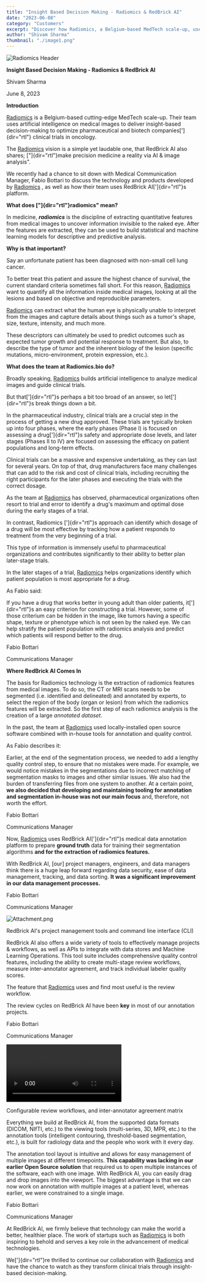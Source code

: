 ```yaml
---
title: "Insight Based Decision Making - Radiomics & RedBrick AI"
date: "2023-06-08"
category: "Customers"
excerpt: "Discover how Radiomics, a Belgium-based MedTech scale-up, uses RedBrick AI to optimize clinical trials in oncology through AI-powered medical image analysis. Learn how their team leverages our platform for precise segmentation and feature extraction in radiomics analysis."
author: "Shivam Sharma"
thumbnail: "./image1.png"
---
```


![Radiomics Header](./image1.png)

**Insight Based Decision Making - Radiomics & RedBrick AI**

Shivam Sharma

June 8, 2023


**Introduction**

[Radiomics](http://radiomics.bio/) is a Belgium-based cutting-edge
MedTech scale-up. Their team uses artificial intelligence on medical
images to deliver insight-based decision-making to optimize
pharmaceutical and biotech companies[']{dir="rtl"} clinical trials in
oncology.

The [Radiomics](http://radiomics.bio/) vision is a simple yet laudable
one, that RedBrick AI also shares; ["]{dir="rtl"}make precision medicine
a reality via AI & image analysis".

We recently had a chance to sit down with Medical Communication Manager,
Fabio Bottari to discuss the technology and products developed by
[Radiomics](http://radiomics.bio/) , as well as how their team uses
RedBrick AI[']{dir="rtl"}s platform.

**What does ["]{dir="rtl"}radiomics" mean?**

In medicine, ***radiomics*** is the discipline of extracting
quantitative features from medical images to uncover information
invisible to the naked eye. After the features are extracted, they can
be used to build statistical and machine learning models for descriptive
and predictive analysis.

**Why is that important?**

Say an unfortunate patient has been diagnosed with non-small cell lung
cancer.

To better treat this patient and assure the highest chance of survival,
the current standard criteria sometimes fall short. For this reason,
[Radiomics](http://radiomics.bio/) want to quantify all the information
inside medical images, looking at all the lesions and based on objective
and reproducible parameters. 

[Radiomics](http://radiomics.bio/) can extract what the human eye is
physically unable to interpret from the images and capture details about
things such as a tumor\'s shape, size, texture, intensity, and much
more.

These descriptors can ultimately be used to predict outcomes such as
expected tumor growth and potential response to treatment. But also, to
describe the type of tumor and the inherent biology of the lesion
(specific mutations, micro-environment, protein expression, etc.).

**What does the team at Radiomics.bio do?**

Broadly speaking, [Radiomics](http://radiomics.bio/) builds artificial
intelligence to analyze medical images and guide clinical trials.

But that[']{dir="rtl"}s perhaps a bit too broad of an answer, so
let[']{dir="rtl"}s break things down a bit.

In the pharmaceutical industry, clinical trials are a crucial step in
the process of getting a new drug approved. These trials are typically
broken up into four phases, where the early phases (Phase I) is focused
on assessing a drug[']{dir="rtl"}s safety and appropriate dose levels,
and later stages (Phases II to IV) are focused on assessing the efficacy
on patient populations and long-term effects.

Clinical trials can be a massive and expensive undertaking, as they can
last for several years. On top of that, drug manufacturers face many
challenges that can add to the risk and cost of clinical trials,
including recruiting the right participants for the later phases and
executing the trials with the correct dosage.

As the team at [Radiomics](http://radiomics.bio/) has observed,
pharmaceutical organizations often resort to trial and error to identify
a drug\'s maximum and optimal dose during the early stages of a trial.

In contrast, Radiomics [']{dir="rtl"}s approach can identify which
dosage of a drug will be most effective by tracking how a patient
responds to treatment from the very beginning of a trial.

This type of information is immensely useful to pharmaceutical
organizations and contributes significantly to their ability to better
plan later-stage trials.

In the later stages of a trial, [Radiomics](http://radiomics.bio/) helps
organizations identify which patient population is most appropriate for
a drug.

As Fabio said:

If you have a drug that works better in young adult than older patients,
it[']{dir="rtl"}s an easy criterion for constructing a trial. However,
some of those criterium can be hidden in the image, like tumors having a
specific shape, texture or phenotype which is not seen by the naked eye.
We can help stratify the patient population with radiomics analysis and
predict which patients will respond better to the drug.

Fabio Bottari

Communications Manager

**Where RedBrick AI Comes In**

The basis for Radiomics technology is the extraction of radiomics
features from medical images. To do so, the CT or MRI scans needs to be
segmented (i.e. identified and delineated) and annotated by experts, to
select the region of the body (organ or lesion) from which the radiomics
features will be extracted. So the first step of each radiomics analysis
is the creation of a large *annotated dataset*.

In the past, the team at [Radiomics](http://radiomics.bio/) used
locally-installed open source software combined with in-house tools for
annotation and quality control.

As Fabio describes it:

Earlier, at the end of the segmentation process, we needed to add a
lengthy quality control step, to ensure that no mistakes were made. For
example, we would notice mistakes in the segmentations due to incorrect
matching of segmentation masks to images and other similar issues. We
also had the burden of transferring files from one system to another. At
a certain point, **we also decided that developing and maintaining
tooling for annotation and segmentation in-house was not our main
focus** and, therefore, not worth the effort.

Fabio Bottari

Communications Manager

Now, [Radiomics](http://radiomics.bio/) uses RedBrick AI[']{dir="rtl"}s
medical data annotation platform to prepare **ground truth** data for
training their segmentation algorithms **and for the extraction of
radiomics features.**

With RedBrick AI, \[our\] project managers, engineers, and data managers
think there is a huge leap forward regarding data security, ease of data
management, tracking, and data sorting. **It was a significant
improvement in our data management processes.**

Fabio Bottari

Communications Manager

![Attachment.png](./image3.png)

RedBrick AI\'s project management tools and command line interface (CLI)

RedBrick AI also offers a wide variety of tools to effectively manage
projects & workflows, as well as APIs to integrate with data stores and
Machine Learning Operations. This tool suite includes comprehensive
quality control features, including the ability to create multi-stage
review workflows, measure inter-annotator agreement, and track
individual labeler quality scores. 

The feature that [Radiomics](http://radiomics.bio/) uses and find most
useful is the review workflow.

The review cycles on RedBrick AI have been **key** in most of our
annotation projects.

Fabio Bottari

Communications Manager

![Attachment.png](./radiomics.mp4)

Configurable review workflows, and inter-annotator agreement matrix

Everything we build at RedBrick AI, from the supported data formats
(DICOM, NIfTI, etc.) to the viewing tools (multi-series, 3D, MPR, etc.)
to the annotation tools (intelligent contouring, threshold-based
segmentation, etc.), is built for radiology data and the people who work
with it every day. 

The annotation tool layout is intuitive and allows for easy management
of multiple images at different timepoints. **This capability was
lacking in our earlier Open Source solution** that required us to open
multiple instances of the software, each with one image. With RedBrick
AI, you can easily drag and drop images into the viewport. The biggest
advantage is that we can now work on annotation with multiple images at
a patient level, whereas earlier, we were constrained to a single image.

Fabio Bottari

Communications Manager

At RedBrick AI, we firmly believe that technology can make the world a
better, healthier place. The work of startups such as
[Radiomics](http://radiomics.bio/) is both inspiring to behold and
serves a key role in the advancement of medical technologies.

We[']{dir="rtl"}re thrilled to continue our collaboration with
[Radiomics](http://radiomics.bio/) and have the chance to watch as they
transform clinical trials through insight-based decision-making.

‍
